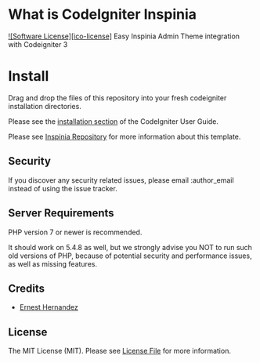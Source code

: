 # What is CodeIgniter Inspinia
[![Software License][ico-license]](LICENSE.md)
Easy Inspinia Admin Theme integration with Codeigniter 3

# Install

Drag and drop the files of this repository into your fresh codeigniter installation directories.

Please see the [installation section](https://codeigniter.com/user_guide/installation/index.html) of the CodeIgniter User Guide.

Please see [Inspinia Repository](https://github.com/Chuibility/inspinia) for more information about this template.

## Security

If you discover any security related issues, please email :author_email instead of using the issue tracker.

## Server Requirements
PHP version 7 or newer is recommended.

It should work on 5.4.8 as well, but we strongly advise you NOT to run
such old versions of PHP, because of potential security and performance
issues, as well as missing features.

## Credits

- [Ernest Hernandez](http://ernest.gallery)

## License

The MIT License (MIT). Please see [License File](LICENSE.md) for more information.

